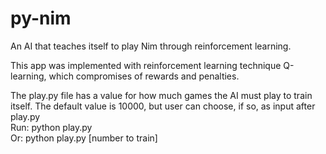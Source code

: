 # py-nim
An AI that teaches itself to play Nim through reinforcement learning.

This app was implemented with reinforcement learning technique Q-learning, which compromises of rewards and penalties.

The play.py file has a value for how much games the AI must play to train itself. The default value is 10000, but user can choose, if so, as input after play.py<br>
Run: python play.py<br>
Or: python play.py [number to train]
